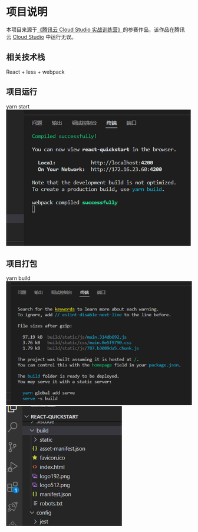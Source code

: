 # 项目说明

本项目来源于[《腾讯云 Cloud Studio 实战训练营》](https://marketing.csdn.net/p/06a21ca7f4a1843512fa8f8c40a16635)的参赛作品，该作品在腾讯云 [Cloud Studio](https://www.cloudstudio.net/?utm=csdn) 中运行无误。

## 相关技术栈

React + less + webpack

## 项目运行
yarn start
![Alt text](image.png)
## 项目打包
yarn build
![Alt text](image-1.png)
![Alt text](image-2.png)